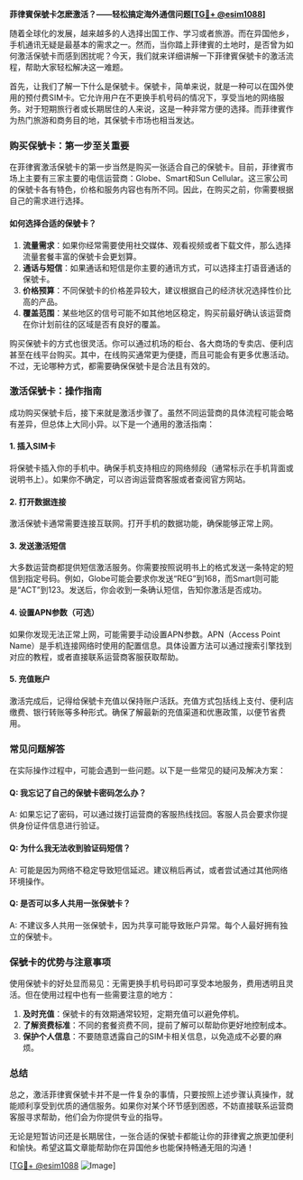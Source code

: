 **菲律賓保號卡怎麽激活？——轻松搞定海外通信问题[[TG💪+ @esim1088](https://t.me/s/esim1088)]**

随着全球化的发展，越来越多的人选择出国工作、学习或者旅游。而在异国他乡，手机通讯无疑是最基本的需求之一。然而，当你踏上菲律賓的土地时，是否曾为如何激活保號卡而感到困扰呢？今天，我们就来详细讲解一下菲律賓保號卡的激活流程，帮助大家轻松解决这一难题。

首先，让我们了解一下什么是保號卡。保號卡，简单来说，就是一种可以在国外使用的预付费SIM卡。它允许用户在不更换手机号码的情况下，享受当地的网络服务。对于短期旅行者或长期居住的人来说，这是一种非常方便的选择。而菲律賓作为热门旅游和商务目的地，其保號卡市场也相当发达。

### **购买保號卡：第一步至关重要**

在菲律賓激活保號卡的第一步当然是购买一张适合自己的保號卡。目前，菲律賓市场上主要有三家主要的电信运营商：Globe、Smart和Sun Cellular。这三家公司的保號卡各有特色，价格和服务内容也有所不同。因此，在购买之前，你需要根据自己的需求进行选择。

#### **如何选择合适的保號卡？**

1. **流量需求**：如果你经常需要使用社交媒体、观看视频或者下载文件，那么选择流量套餐丰富的保號卡会更划算。
2. **通话与短信**：如果通话和短信是你主要的通讯方式，可以选择主打语音通话的保號卡。
3. **价格预算**：不同保號卡的价格差异较大，建议根据自己的经济状况选择性价比高的产品。
4. **覆盖范围**：某些地区的信号可能不如其他地区稳定，购买前最好确认该运营商在你计划前往的区域是否有良好的覆盖。

购买保號卡的方式也很灵活。你可以通过机场的柜台、各大商场的专卖店、便利店甚至在线平台购买。其中，在线购买通常更为便捷，而且可能会有更多优惠活动。不过，无论哪种方式，都需要确保保號卡是合法且有效的。

### **激活保號卡：操作指南**

成功购买保號卡后，接下来就是激活步骤了。虽然不同运营商的具体流程可能会略有差异，但总体上大同小异。以下是一个通用的激活指南：

#### **1. 插入SIM卡**

将保號卡插入你的手机中。确保手机支持相应的网络频段（通常标示在手机背面或说明书上）。如果你不确定，可以咨询运营商客服或者查阅官方网站。

#### **2. 打开数据连接**

激活保號卡通常需要连接互联网。打开手机的数据功能，确保能够正常上网。

#### **3. 发送激活短信**

大多数运营商都提供短信激活服务。你需要按照说明书上的格式发送一条特定的短信到指定号码。例如，Globe可能会要求你发送“REG”到168，而Smart则可能是“ACT”到123。发送后，你会收到一条确认短信，告知你激活是否成功。

#### **4. 设置APN参数（可选）**

如果你发现无法正常上网，可能需要手动设置APN参数。APN（Access Point Name）是手机连接网络时使用的配置信息。具体设置方法可以通过搜索引擎找到对应的教程，或者直接联系运营商客服获取帮助。

#### **5. 充值账户**

激活完成后，记得给保號卡充值以保持账户活跃。充值方式包括线上支付、便利店缴费、银行转账等多种形式。确保了解最新的充值渠道和优惠政策，以便节省费用。

### **常见问题解答**

在实际操作过程中，可能会遇到一些问题。以下是一些常见的疑问及解决方案：

#### **Q: 我忘记了自己的保號卡密码怎么办？**
A: 如果忘记了密码，可以通过拨打运营商的客服热线找回。客服人员会要求你提供身份证件信息进行验证。

#### **Q: 为什么我无法收到验证码短信？**
A: 可能是因为网络不稳定导致短信延迟。建议稍后再试，或者尝试通过其他网络环境操作。

#### **Q: 是否可以多人共用一张保號卡？**
A: 不建议多人共用一张保號卡，因为共享可能导致账户异常。每个人最好拥有独立的保號卡。

### **保號卡的优势与注意事项**

使用保號卡的好处显而易见：无需更换手机号码即可享受本地服务，费用透明且灵活。但在使用过程中也有一些需要注意的地方：

1. **及时充值**：保號卡的有效期通常较短，定期充值可以避免停机。
2. **了解资费标准**：不同的套餐资费不同，提前了解可以帮助你更好地控制成本。
3. **保护个人信息**：不要随意透露自己的SIM卡相关信息，以免造成不必要的麻烦。

### **总结**

总之，激活菲律賓保號卡并不是一件复杂的事情，只要按照上述步骤认真操作，就能顺利享受到优质的通信服务。如果你对某个环节感到困惑，不妨直接联系运营商客服寻求帮助，他们会为你提供专业的指导。

无论是短暂访问还是长期居住，一张合适的保號卡都能让你的菲律賓之旅更加便利和愉快。希望这篇文章能帮助你在异国他乡也能保持畅通无阻的沟通！

[[TG💪+ @esim1088](https://t.me/s/esim1088) ![Image](https://i.postimg.cc/4NQfJmqS/Snipaste-2025-05-13-00-14-12.png)]